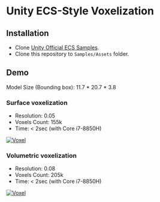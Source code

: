 # Unity ECS-Style Voxelization
## Installation
- Clone [Unity Official ECS Samples](https://github.com/Unity-Technologies/EntityComponentSystemSamples).
- Clone this repository to `Samples/Assets` folder.

## Demo
Model Size (Bounding box): 11.7 * 20.7 * 3.8
### Surface voxelization
- Resolution: 0.05
- Voxels Count: 155k
- Time: < 2sec (with Core i7-8850H)

[![Voxel](https://img.youtube.com/vi/K9-tTZI_YGQ/0.jpg)](https://www.youtube.com/watch?v=K9-tTZI_YGQ)

### Volumetric voxelization
- Resolution: 0.08
- Voxels Count: 205k
- Time: < 2sec (with Core i7-8850H)

[![Voxel](https://img.youtube.com/vi/8IAtZHuonk4/0.jpg)](https://www.youtube.com/watch?v=8IAtZHuonk4)
